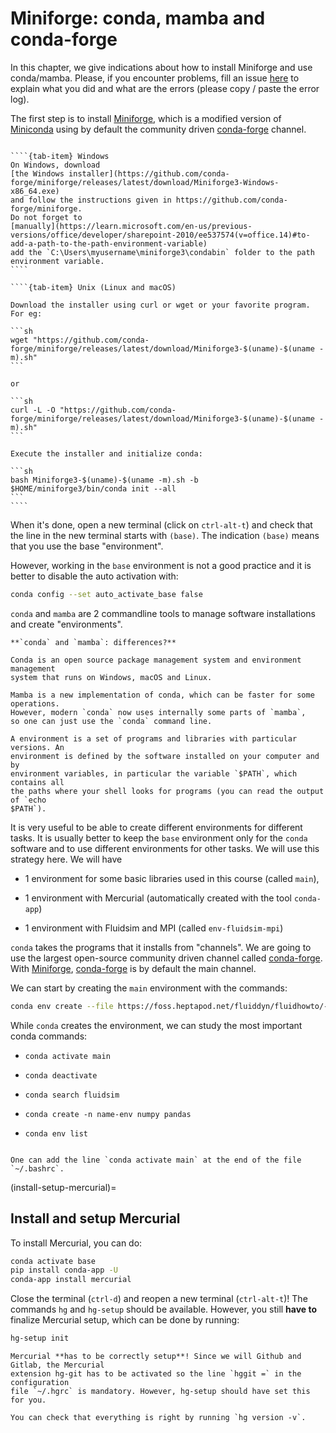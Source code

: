 # Miniforge: conda, mamba and conda-forge

In this chapter, we give indications about how to install Miniforge and use conda/mamba.
Please, if you encounter problems, fill an issue
[here](https://foss.heptapod.net/fluiddyn/fluidhowto/issues) to explain what you did and
what are the errors (please copy / paste the error log).

The first step is to install [Miniforge], which is a modified version of
[Miniconda](https://docs.conda.io/en/latest/miniconda.html) using by default the
community driven [conda-forge] channel.

`````{tab-set}

````{tab-item} Windows
On Windows, download
[the Windows installer](https://github.com/conda-forge/miniforge/releases/latest/download/Miniforge3-Windows-x86_64.exe)
and follow the instructions given in https://github.com/conda-forge/miniforge.
Do not forget to
[manually](https://learn.microsoft.com/en-us/previous-versions/office/developer/sharepoint-2010/ee537574(v=office.14)#to-add-a-path-to-the-path-environment-variable)
add the `C:\Users\myusername\miniforge3\condabin` folder to the path environment variable.
````

````{tab-item} Unix (Linux and macOS)

Download the installer using curl or wget or your favorite program. For eg:

```sh
wget "https://github.com/conda-forge/miniforge/releases/latest/download/Miniforge3-$(uname)-$(uname -m).sh"
```

or

```sh
curl -L -O "https://github.com/conda-forge/miniforge/releases/latest/download/Miniforge3-$(uname)-$(uname -m).sh"
```

Execute the installer and initialize conda:

```sh
bash Miniforge3-$(uname)-$(uname -m).sh -b
$HOME/miniforge3/bin/conda init --all
```
````

`````

When it's done, open a new terminal (click on `ctrl-alt-t`) and check that the line in
the new terminal starts with `(base)`. The indication `(base)` means that you use the
base "environment".

However, working in the `base` environment is not a good practice and it is better to
disable the auto activation with:

```sh
conda config --set auto_activate_base false
```

`conda` and `mamba` are 2 commandline tools to manage software installations and create
"environments".

```{margin}
**`conda` and `mamba`: differences?**

Conda is an open source package management system and environment management
system that runs on Windows, macOS and Linux.

Mamba is a new implementation of conda, which can be faster for some operations.
However, modern `conda` now uses internally some parts of `mamba`,
so one can just use the `conda` command line.
```

```{admonition} Definition: environment
A environment is a set of programs and libraries with particular versions. An
environment is defined by the software installed on your computer and by
environment variables, in particular the variable `$PATH`, which contains all
the paths where your shell looks for programs (you can read the output of `echo
$PATH`).
```

It is very useful to be able to create different environments for different tasks. It is
usually better to keep the `base` environment only for the `conda` software and to use
different environments for other tasks. We will use this strategy here. We will have

- 1 environment for some basic libraries used in this course (called `main`),

- 1 environment with Mercurial (automatically created with the tool `conda-app`)

- 1 environment with Fluidsim and MPI (called `env-fluidsim-mpi`)

`conda` takes the programs that it installs from "channels". We are going to use the
largest open-source community driven channel called [conda-forge]. With [Miniforge],
[conda-forge] is by default the main channel.

We can start by creating the `main` environment with the commands:

```bash
conda env create --file https://foss.heptapod.net/fluiddyn/fluidhowto/-/raw/main/conda-envs/env-main.yml
```

While `conda` creates the environment, we can study the most important conda commands:

- `conda activate main`

- `conda deactivate`

- `conda search fluidsim`

- `conda create -n name-env numpy pandas`

- `conda env list`

```{tip}

One can add the line `conda activate main` at the end of the file `~/.bashrc`.

```

(install-setup-mercurial)=

## Install and setup Mercurial

To install Mercurial, you can do:

```bash
conda activate base
pip install conda-app -U
conda-app install mercurial
```

Close the terminal (`ctrl-d`) and reopen a new terminal (`ctrl-alt-t`)! The commands `hg`
and `hg-setup` should be available. However, you still **have to** finalize Mercurial
setup, which can be done by running:

```sh
hg-setup init
```

```{warning}
Mercurial **has to be correctly setup**! Since we will Github and Gitlab, the Mercurial
extension hg-git has to be activated so the line `hggit =` in the configuration
file `~/.hgrc` is mandatory. However, hg-setup should have set this for you.

You can check that everything is right by running `hg version -v`.
```

[conda-forge]: https://conda-forge.org/
[miniforge]: https://github.com/conda-forge/miniforge
